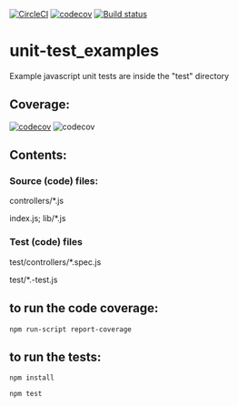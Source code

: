 [![CircleCI](https://circleci.com/gh/empoweredhomes/unit-test_examples.svg?style=svg)](https://circleci.com/gh/empoweredhomes/unit-test_examples)
[![codecov](https://codecov.io/gh/empoweredhomes/unit-test_examples/branch/master/graph/badge.svg)](https://codecov.io/gh/empoweredhomes/unit-test_examples)
[![Build status](https://camo.githubusercontent.com/4d4082fe35aca6d9c775f6af22347578faed9ccf/68747470733a2f2f7472617669732d63692e6f72672f6e656f7a69726f2f6a656e6b696e732d62616467652e7376673f6272616e63683d6d6173746572)](http://192.168.86.61/job/unit-test_examples)
# unit-test_examples
Example javascript unit tests are inside the "test" directory

## Coverage:
[![codecov](https://codecov.io/gh/empoweredhomes/unit-test_examples/branch/master/graphs/icicle.svg)](https://codecov.io/gh/empoweredhomes/unit-test_examples)
![codecov](https://codecov.io/gh/empoweredhomes/unit-test_examples/branch/master/graphs/commits.svg)

## Contents:

### Source (code) files:

controllers/*.js

index.js; lib/*.js

### Test (code) files

test/controllers/*.spec.js

test/*.-test.js

## to run the code coverage:
```npm run-script report-coverage```

## to run the tests:
```npm install```

```npm test```

